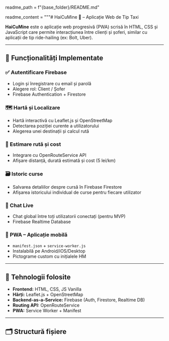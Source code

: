 readme_path = f"{base_folder}/README.md"

readme_content = """# HaiCuMine 🚕 – Aplicație Web de Tip Taxi

**HaiCuMine** este o aplicație web progresivă (PWA) scrisă în HTML, CSS și JavaScript care permite interacțiunea între clienți și șoferi, similar cu aplicații de tip ride-hailing (ex: Bolt, Uber).

---

## 🔧 Funcționalități Implementate

### ✅ Autentificare Firebase
- Login și înregistrare cu email și parolă
- Alegere rol: Client / Șofer
- Firebase Authentication + Firestore

### 🗺️ Hartă și Localizare
- Hartă interactivă cu Leaflet.js și OpenStreetMap
- Detectarea poziției curente a utilizatorului
- Alegerea unei destinații și calcul rută

### 📏 Estimare rută și cost
- Integrare cu OpenRouteService API
- Afișare distanță, durată estimată și cost (5 lei/km)

### 🗃️ Istoric curse
- Salvarea detaliilor despre cursă în Firebase Firestore
- Afișarea istoricului individual de curse pentru fiecare utilizator

### 💬 Chat Live
- Chat global între toți utilizatorii conectați (pentru MVP)
- Firebase Realtime Database

### 📲 PWA – Aplicație mobilă
- `manifest.json` + `service-worker.js`
- Instalabilă pe Android/iOS/Desktop
- Pictograme custom cu inițialele HM

---

## 🚀 Tehnologii folosite

- **Frontend:** HTML, CSS, JS Vanilla
- **Hărți:** Leaflet.js + OpenStreetMap
- **Backend-as-a-Service:** Firebase (Auth, Firestore, Realtime DB)
- **Routing API:** OpenRouteService
- **PWA:** Service Worker + Manifest

---

## 🗂️ Structură fișiere

